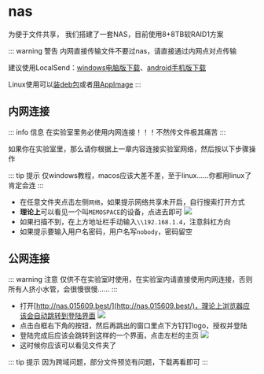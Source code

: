 # nas
为便于文件共享， 我们搭建了一套NAS，目前使用8+8TB软RAID1方案

::: warning 警告
内网直接传输文件不要过nas，请直接通过内网点对点传输

建议使用LocalSend：[windows电脑版下载](https://ghfast.top/localsend/localsend/releases/download/v1.17.0/LocalSend-1.17.0-windows-x86-64.exe)、[android手机版下载](https://ghfast.top/github.com/localsend/localsend/releases/download/v1.17.0/LocalSend-1.17.0-android-arm64v8.apk)

Linux使用可以[装deb包](https://ghfast.top/github.com/localsend/localsend/releases/download/v1.17.0/LocalSend-1.17.0-linux-x86-64.deb)或者[用AppImage](https://ghfast.top/github.com/localsend/localsend/releases/download/v1.17.0/LocalSend-1.17.0-linux-x86-64.AppImage)
:::


## 内网连接
::: info 信息
在实验室里务必使用内网连接！！！不然传文件极其痛苦
:::

如果你在实验室里，那么请你根据上一章内容连接实验室网络，然后按以下步骤操作

::: tip 提示
仅windows教程，macos应该大差不差，至于linux……你都用linux了肯定会连
:::

- 在任意文件夹点击左侧`网络`，如果提示网络共享未开启，自行搜索打开方式
- **理论上**可以看见一个叫`MEMOSPACE`的设备，点进去即可
![](/mmexport1713798840420.png)
- 如果扫描不到，在上方地址栏手动输入`\\192.168.1.4`，注意斜杠方向
- 如果提示要输入用户名密码，用户名写`nobody`，密码留空

## 公网连接
::: warning 注意
仅供不在实验室时使用，在实验室内请直接使用内网连接，否则所有人挤小水管，会很慢很慢……
:::

- 打开[http://nas.015609.best/](http://nas.015609.best/)，理论上浏览器应该会自动跳转到登陆界面
![](/Screenshot_20240422_230652.png)
- 点击白框右下角的按钮，然后再跳出的窗口里点下方钉钉logo，授权并登陆
- 登陆完成后应该会跳转到这样的一个界面，点击左栏的主页
![](/Screenshot_20240422_230828.png)
- 这时候你应该可以看见文件夹了

::: tip 提示
因为跨域问题，部分文件预览有问题，下载再看即可
:::
